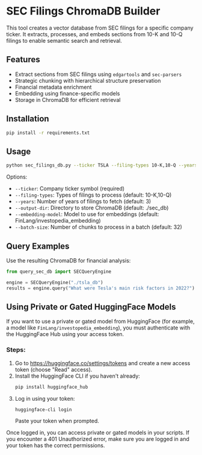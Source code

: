 # SEC Filings ChromaDB Builder

This tool creates a vector database from SEC filings for a specific company ticker. It extracts, processes, and embeds sections from 10-K and 10-Q filings to enable semantic search and retrieval.

## Features

- Extract sections from SEC filings using `edgartools` and `sec-parsers`
- Strategic chunking with hierarchical structure preservation
- Financial metadata enrichment
- Embedding using finance-specific models
- Storage in ChromaDB for efficient retrieval

## Installation

```bash
pip install -r requirements.txt
```

## Usage

```bash
python sec_filings_db.py --ticker TSLA --filing-types 10-K,10-Q --years 3 --output-dir ./tsla_db
```

Options:
- `--ticker`: Company ticker symbol (required)
- `--filing-types`: Types of filings to process (default: 10-K,10-Q)
- `--years`: Number of years of filings to fetch (default: 3)
- `--output-dir`: Directory to store ChromaDB (default: ./sec_db)
- `--embedding-model`: Model to use for embeddings (default: FinLang/investopedia_embedding)
- `--batch-size`: Number of chunks to process in a batch (default: 32)

## Query Examples

Use the resulting ChromaDB for financial analysis:

```python
from query_sec_db import SECQueryEngine

engine = SECQueryEngine("./tsla_db")
results = engine.query("What were Tesla's main risk factors in 2022?")
```

## Using Private or Gated HuggingFace Models

If you want to use a private or gated model from HuggingFace (for example, a model like `FinLang/investopedia_embedding`), you must authenticate with the HuggingFace Hub using your access token.

### Steps:
1. Go to https://huggingface.co/settings/tokens and create a new access token (choose "Read" access).
2. Install the HuggingFace CLI if you haven't already:
   ```bash
   pip install huggingface_hub
   ```
3. Log in using your token:
   ```bash
   huggingface-cli login
   ```
   Paste your token when prompted.

Once logged in, you can access private or gated models in your scripts. If you encounter a 401 Unauthorized error, make sure you are logged in and your token has the correct permissions.